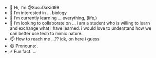 - 👋 Hi, I’m @SusuDaKid99
- 👀 I’m interested in ... biology
- 🌱 I’m currently learning ... everything, (life,)
- 💞️ I’m looking to collaborate on ... i am a student who is willing to learn and exchange what i have learned. i would love to understand how we can better use tech to mimic nature.
- 📫 How to reach me ...?? idk, on here i guess
- 😄 Pronouns: . 
- ⚡ Fun fact: ... 

<!---
SusuDaKid99/SusuDaKid99 is a ✨ special ✨ repository because its `README.md` (this file) appears on your GitHub profile.
You can click the Preview link to take a look at your changes.
--->
